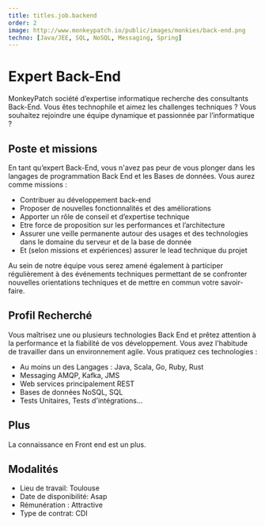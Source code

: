 ```yaml
---
title: titles.job.backend  
order: 2
image: http://www.monkeypatch.io/public/images/monkies/back-end.png
techno: [Java/JEE, SQL, NoSQL, Messaging, Spring]
---
```


# Expert Back-End

MonkeyPatch société d’expertise informatique recherche des consultants Back-End. Vous êtes technophile et aimez les challenges techniques ? Vous souhaitez rejoindre une équipe dynamique et passionnée par l’informatique ?

## Poste et missions

En tant qu’expert Back-End, vous n'avez pas peur de vous plonger dans les langages de programmation Back End et les Bases de données.
Vous aurez comme missions :

 * Contribuer au développement back-end
 * Proposer de nouvelles fonctionnalités et des améliorations
 * Apporter un rôle de conseil et d’expertise technique
 * Etre force de proposition sur les performances et l’architecture
 * Assurer une veille permanente autour des usages et des technologies dans le domaine du serveur et de la base de donnée
 * Et (selon missions et expériences) assurer le lead technique du projet

<!--more-->

Au sein de notre équipe vous serez amené également à participer régulièrement à des événements techniques permettant de se confronter nouvelles orientations techniques et de mettre en commun votre savoir-faire.

## Profil Recherché

Vous maîtrisez une ou plusieurs technologies Back End et prêtez attention à la performance et la fiabilité de vos développement. Vous avez l'habitude de travailler dans un environnement agile.
Vous pratiquez ces technologies :

 * Au moins un des Langages : Java, Scala, Go, Ruby, Rust
 * Messaging AMQP, Kafka, JMS
 * Web services principalement REST
 * Bases de données NoSQL, SQL
 * Tests Unitaires, Tests d'intégrations...

## Plus

La connaissance en Front end est un plus.

## Modalités

* Lieu de travail: Toulouse
* Date de disponibilité: Asap
* Rémunération : Attractive
* Type de contrat: CDI
